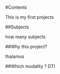 #Contents

This is my first projects

##Subjects

how many subjects


##Why this project?

thalamus

##Which modality ?
DTI
